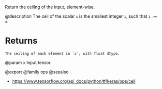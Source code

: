 Return the ceiling of the input, element-wise.

@description
The ceil of the scalar `x` is the smallest integer `i`, such that
`i >= x`.

# Returns
    The ceiling of each element in `x`, with float dtype.

@param x Input tensor.

@export
@family ops
@seealso
+ <https://www.tensorflow.org/api_docs/python/tf/keras/ops/ceil>

